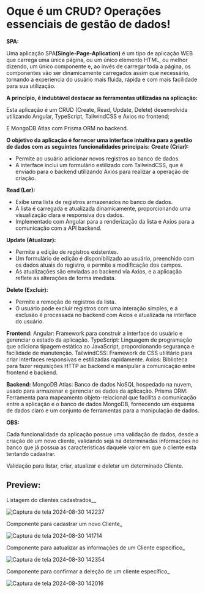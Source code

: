 <h1>Oque é um CRUD? Operações essenciais de gestão de dados!</h1>

<strong>SPA:</strong><p>Uma aplicação SPA<strong>(Single-Page-Aplication)</strong> é um tipo de aplicação WEB que carrega uma única página, ou um único elemento HTML, ou melhor dizendo, um único componente e, 
ao invés de carregar toda a página, os componentes vão ser dinamicamente carregados assim que necessário, tornando a experiencia do usuário mais fluida, rápida e com mais facilidade para sua utilização.
</p>

<strong>A princípio, é indubtável destacar as ferramentas utilizadas na aplicação:</strong>
<p>Esta aplicação é um CRUD (Create, Read, Update, Delete) desenvolvida utilizando Angular, TypeScript, TailwindCSS e Axios no frontend;</p>
<p>E MongoDB Atlas com Prisma ORM no backend. </p>

<strong>O objetivo da aplicação é fornecer uma interface intuitiva para a gestão de dados com as seguintes funcionalidades principais:</strong>
<strong>Create (Criar):</strong>
<ul>
  <li>Permite ao usuário adicionar novos registros ao banco de dados.</li>
  <li>A interface inclui um formulário estilizado com TailwindCSS, que é enviado para o backend utilizando Axios para realizar a operação de criação.</li>
</ul>

<strong>Read (Ler):</strong>
<ul>
  <li>Exibe uma lista de registros armazenados no banco de dados.</li>
  <li>A lista é carregada e atualizada dinamicamente, proporcionando uma visualização clara e responsiva dos dados.</li>
  <li>Implementado com Angular para a renderização da lista e Axios para a comunicação com a API backend.</li>
</ul>

<strong>Update (Atualizar):</strong>
<ul>
  <li>Permite a edição de registros existentes.</li>
  <li>Um formulário de edição é disponibilizado ao usuário, preenchido com os dados atuais do registro, e permite a modificação dos campos.</li>
  <li>As atualizações são enviadas ao backend via Axios, e a aplicação reflete as alterações de forma imediata.</li>
</ul>

<strong>Delete (Excluir):</strong>
<ul>
  <li>Permite a remoção de registros da lista.</li>
  <li>O usuário pode excluir registros com uma interação simples, e a exclusão é processada no backend com Axios e atualizada na interface do usuário.</li>
</ul>

<strong>Frontend:</strong>
Angular: Framework para construir a interface do usuário e gerenciar o estado da aplicação.
TypeScript: Linguagem de programação que adiciona tipagem estática ao JavaScript, proporcionando segurança e facilidade de manutenção.
TailwindCSS: Framework de CSS utilitário para criar interfaces responsivas e estilizadas rapidamente.
Axios: Biblioteca para fazer requisições HTTP ao backend e manipular a comunicação entre frontend e backend.

<strong>Backend:</strong>
MongoDB Atlas: Banco de dados NoSQL hospedado na nuvem, usado para armazenar e gerenciar os dados da aplicação.
Prisma ORM: Ferramenta para mapeamento objeto-relacional que facilita a comunicação entre a aplicação e o banco de dados MongoDB, fornecendo um esquema de dados claro e um conjunto de ferramentas para a manipulação de dados.

<strong>OBS:</strong>
<p>Cada funcionalidade da aplicação possue uma validação de dados, desde a criação de um novo cliente, validando sejá há determinadas informações no banco que já possua as caracteristicas daquele valor em que o cliente esta tentando cadastrar.</p>
<p>Validação para listar, criar, atualizar e deletar um determinado Cliente.</p>

<h2>Preview:</h2>
<p>Listagem do clientes cadastrados__</p>

![Captura de tela 2024-08-30 142237](https://github.com/user-attachments/assets/ec66c19b-bb5a-4e88-aca8-236121a59dfb)

<p>Componente para cadastrar um novo Cliente_</p>

![Captura de tela 2024-08-30 141714](https://github.com/user-attachments/assets/5f5e747e-bbfa-4f40-8469-9d595eeb82f8)

<p>Componente para aatualizar as informações de um Cliente específico_</p>

![Captura de tela 2024-08-30 142354](https://github.com/user-attachments/assets/66fa877a-48d2-48b1-8c60-4e6ea95f791a)

<p>Componente para confirmar a deleção de um cliente específico_</p>

![Captura de tela 2024-08-30 142016](https://github.com/user-attachments/assets/02666c7e-beb4-42eb-83f7-de2a18c102a7)
